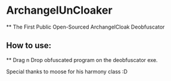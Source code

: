 # ArchangelUnCloaker
 ** The First Public Open-Sourced ArchangelCloak Deobfuscator
## How to use:
 ** Drag n Drop obfuscated program on the deobfuscator exe.
 
 Special thanks to moose for his harmony class :D
 
 
